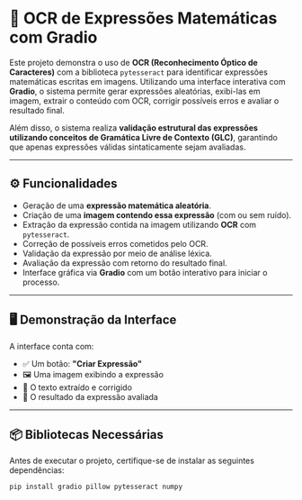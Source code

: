 # 🧠 OCR de Expressões Matemáticas com Gradio

Este projeto demonstra o uso de **OCR (Reconhecimento Óptico de Caracteres)** com a biblioteca `pytesseract` para identificar expressões matemáticas escritas em imagens. Utilizando uma interface interativa com **Gradio**, o sistema permite gerar expressões aleatórias, exibi-las em imagem, extrair o conteúdo com OCR, corrigir possíveis erros e avaliar o resultado final.

Além disso, o sistema realiza **validação estrutural das expressões utilizando conceitos de Gramática Livre de Contexto (GLC)**, garantindo que apenas expressões válidas sintaticamente sejam avaliadas.

---

## ⚙️ Funcionalidades

- Geração de uma **expressão matemática aleatória**.
- Criação de uma **imagem contendo essa expressão** (com ou sem ruído).
- Extração da expressão contida na imagem utilizando **OCR** com `pytesseract`.
- Correção de possíveis erros cometidos pelo OCR.
- Validação da expressão por meio de análise léxica.
- Avaliação da expressão com retorno do resultado final.
- Interface gráfica via **Gradio** com um botão interativo para iniciar o processo.

---

## 🖥️ Demonstração da Interface

A interface conta com:

- ✅ Um botão: **"Criar Expressão"**
- 🖼️ Uma imagem exibindo a expressão
- 🧠 O texto extraído e corrigido
- 🧮 O resultado da expressão avaliada

---

## 📦 Bibliotecas Necessárias

Antes de executar o projeto, certifique-se de instalar as seguintes dependências:

```bash
pip install gradio pillow pytesseract numpy

